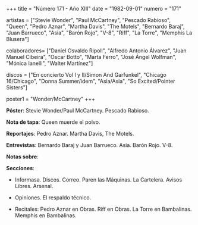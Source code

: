 +++
title = "Número 171 - Año XIII"
date = "1982-09-01"
numero = "171"

artistas = ["Stevie Wonder", "Paul McCartney", "Pescado Rabioso", "Queen", "Pedro Aznar", "Martha Davis", "The Motels", "Bernardo Baraj", "Juan Barrueco", "Asia", "Barón Rojo", "V-8", "Riff", "La Torre", "Memphis La Blusera"]

colaboradores= ["Daniel Osvaldo Ripoll", "Alfredo Antonio Álvarez", "Juan Manuel Cibeira", "Oscar Botto", "Marta Ferro", "José Ángel Wolfman", "Mónica Ianelli", "Walter Martínez"]

discos = ["En concierto Vol I y II/Simon And Garfunkel", "Chicago 16/Chicago", "Donna Summer/idem", "Asia/Asia", "So Excited/Pointer Sisters"]

poster1 = "Wonder/McCartney"
+++

**Póster**: Stevie Wonder/Paul McCartney. Pescado Rabioso.

**Nota de tapa**: Queen muerde el polvo.

**Reportajes**: Pedro Aznar. Martha Davis, The Motels.

**Entrevistas**: Bernardo Baraj y Juan Barrueco. Asia. Barón Rojo. V-8.

**Notas sobre**:


**Secciones**:

- Informasa. Discos. Correo. Paren las Máquinas. La Cartelera. Avisos Libres. Arsenal.

- Opiniones. El respaldo técnico.

- Recitales: Pedro Aznar en Obras. Riff en Obras. La Torre en Bambalinas. Memphis en Bambalinas.
